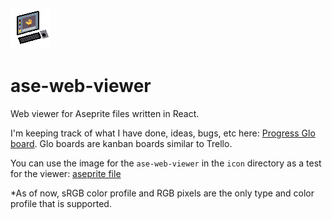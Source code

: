 ![ase-viewer](https://github.com/TheCyberRonin/ase-web-viewer/blob/master/docs/ase-viewer.png)

# ase-web-viewer
Web viewer for Aseprite files written in React.

I'm keeping track of what I have done, ideas, bugs, etc here: [Progress Glo board](https://app.gitkraken.com/glo/board/XWkIwua9TgAP_vly). Glo boards are kanban boards similar to Trello.

You can use the image for the `ase-web-viewer` in the `icon` directory as a test for the viewer: [aseprite file](https://github.com/TheCyberRonin/ase-web-viewer/blob/master/icon/ase-viewer.aseprite)

*As of now, sRGB color profile and RGB pixels are the only type and color profile that is supported.
